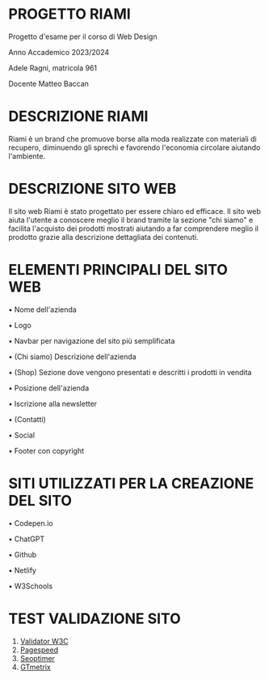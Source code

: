 # PROGETTO RIAMI

Progetto d'esame per il corso  di Web Design

Anno Accademico 2023/2024

Adele Ragni, matricola 961

Docente Matteo Baccan

# DESCRIZIONE  RIAMI
Riami è un brand che promuove borse alla moda  realizzate con materiali di recupero, diminuendo gli sprechi e favorendo l'economia circolare aiutando l'ambiente.
# DESCRIZIONE  SITO WEB 
Il sito web Riami è stato progettato per essere chiaro ed efficace. Il sito web aiuta l'utente a conoscere meglio il brand tramite la sezione "chi siamo" e facilita  l'acquisto dei prodotti mostrati aiutando a far comprendere meglio il prodotto grazie alla descrizione dettagliata dei contenuti.


# ELEMENTI PRINCIPALI DEL SITO WEB
• Nome dell'azienda

• Logo

• Navbar per navigazione del sito più semplificata

• (Chi siamo) Descrizione dell'azienda

• (Shop) Sezione dove vengono presentati e descritti i prodotti in vendita

• Posizione dell'azienda

• Iscrizione alla newsletter

• (Contatti)

• Social

• Footer con copyright

# SITI UTILIZZATI PER LA CREAZIONE  DEL SITO

• Codepen.io

• ChatGPT

• Github

• Netlify

• W3Schools

# TEST VALIDAZIONE SITO
1.  [Validator W3C](https://validator.w3.org)
2.  [Pagespeed](https://pagespeed.web.dev)
3.  [Seoptimer](https://www.seoptimer.com)
4.  [GTmetrix](https://gtmetrix.com)

